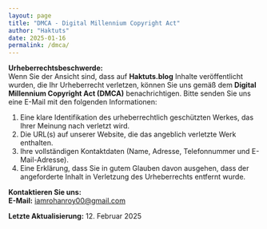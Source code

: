 ```yaml
---
layout: page
title: "DMCA - Digital Millennium Copyright Act"
author: "Haktuts"
date: 2025-01-16
permalink: /dmca/
---
```


**Urheberrechtsbeschwerde:**  
Wenn Sie der Ansicht sind, dass auf **Haktuts.blog** Inhalte veröffentlicht wurden, die Ihr Urheberrecht verletzen, können Sie uns gemäß dem **Digital Millennium Copyright Act (DMCA)** benachrichtigen. Bitte senden Sie uns eine E-Mail mit den folgenden Informationen:

1. Eine klare Identifikation des urheberrechtlich geschützten Werkes, das Ihrer Meinung nach verletzt wird.
2. Die URL(s) auf unserer Website, die das angeblich verletzte Werk enthalten.
3. Ihre vollständigen Kontaktdaten (Name, Adresse, Telefonnummer und E-Mail-Adresse).
4. Eine Erklärung, dass Sie in gutem Glauben davon ausgehen, dass der angeforderte Inhalt in Verletzung des Urheberrechts entfernt wurde.

**Kontaktieren Sie uns:**  
**E-Mail:** [iamrohanroy00@gmail.com](mailto:iamrohanroy00@gmail.com)  

**Letzte Aktualisierung:** 12. Februar 2025
